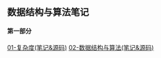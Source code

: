 ## 数据结构与算法笔记

#### 第一部分

[01-复杂度(笔记&源码)](https://github.com/MSTGit/Algorithm/tree/master/ComplexityDemo)
[02-数据结构与算法(笔记&源码)](https://github.com/MSTGit/Algorithm/tree/master/ArrayListDemo)
